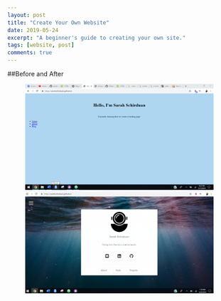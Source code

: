 ```yaml
---
layout: post
title: "Create Your Own Website"
date: 2019-05-24
excerpt: "A beginner's guide to creating your own site."
tags: [website, post]
comments: true
---
```


##Before and After

<figure class="half">
  <a href="/assets/img/beforeweb.png"><img src="/assets/img/beforeweb.png"></a>
  <a href="/assets/img/afterweb.png"><img src="/assets/img/afterweb.png"></a>
</figure>
